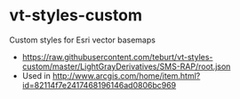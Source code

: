 # vt-styles-custom
Custom styles for Esri vector basemaps

- https://raw.githubusercontent.com/teburt/vt-styles-custom/master/LightGrayDerivatives/SMS-RAP/root.json 
 - Used in http://www.arcgis.com/home/item.html?id=82114f7e2417468196146ad0806bc969
